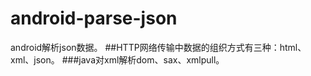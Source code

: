 # android-parse-json
android解析json数据。
##HTTP网络传输中数据的组织方式有三种：html、xml、json。
###java对xml解析dom、sax、xmlpull。
